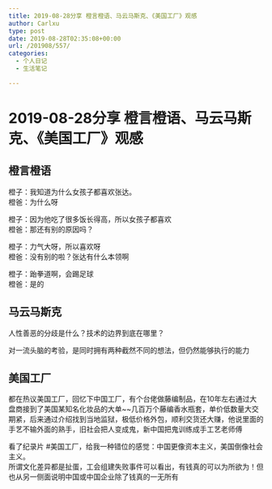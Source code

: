 ```yaml
---
title: 2019-08-28分享 橙言橙语、马云马斯克、《美国工厂》观感
author: Carlxu
type: post
date: 2019-08-28T02:35:08+00:00
url: /201908/557/
categories:
  - 个人日记
  - 生活笔记

---
```

# 2019-08-28分享 橙言橙语、马云马斯克、《美国工厂》观感

## 橙言橙语

橙子：我知道为什么女孩子都喜欢张达。  
橙爸：为什么呀

橙子：因为他吃了很多饭长得高，所以女孩子都喜欢  
橙爸：那还有别的原因吗？

橙子：力气大呀，所以喜欢呀  
橙爸：没有别的啦？张达有什么本领啊

橙子：跆拳道啊，会踢足球  
橙爸：是的

## 马云马斯克

人性善恶的分歧是什么？技术的边界到底在哪里？

对一流头脑的考验，是同时拥有两种截然不同的想法，但仍然能够执行的能力

## 美国工厂

都在热议美国工厂，回忆下中国工厂，有个台佬做藤编制品，在10年左右通过大盘商接到了美国某知名化妆品的大单~~几百万个藤编香水瓶套，单价低数量大交期紧，后来通过介绍找到当地监狱，极低价格外包，顺利交货还大赚，他说里面的手艺不输外面的熟手，旧社会把人变成鬼，新中国把鬼训练成手工艺老师傅

看了纪录片 #美国工厂，给我一种错位的感觉：中国更像资本主义，美国倒像社会主义。  
所谓文化差异都是扯蛋，工会组建失败事件可以看出，有钱真的可以为所欲为！但也从另一侧面说明中国或中国企业除了钱真的一无所有
